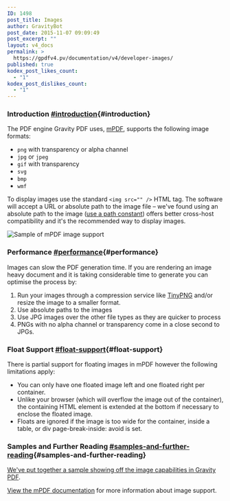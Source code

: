 ```yaml
---
ID: 1498
post_title: Images
author: GravityBot
post_date: 2015-11-07 09:09:49
post_excerpt: ""
layout: v4_docs
permalink: >
  https://gpdfv4.pv/documentation/v4/developer-images/
published: true
kodex_post_likes_count:
  - "1"
kodex_post_dislikes_count:
  - "1"
---
```

### Introduction [#introduction](#introduction){#introduction}

The PDF engine Gravity PDF uses, [mPDF](http://mpdf1.com/manual/index.php), supports the following image formats:

* `png` with transparency or alpha channel
* `jpg` or `jpeg`
* `gif` with transparency
* `svg`
* `bmp`
* `wmf`

To display images use the standard `<img src="" />` HTML tag. The software will accept a URL or absolute path to the image file – we've found using an absolute path to the image ([use a path constant](https://gpdfv4.pv/v4-docs/development-helper-parameters/#useful-paths-and-urls)) offers better cross-host compatibility and it's the recommended way to display images. 

![Sample of mPDF image support](https://gpdfv4.pv/app/uploads/2015/11/image-support.png)

### Performance [#performance](#performance){#performance}

Images can slow the PDF generation time. If you are rendering an image heavy document and it is taking considerable time to generate you can optimise the process by:

1. Run your images through a compression service like [TinyPNG](https://tinypng.com/) and/or resize the image to a smaller format.
1. Use absolute paths to the images
1. Use JPG images over the other file types as they are quicker to process
1. PNGs with no alpha channel or transparency come in a close second to JPGs. 

### Float Support [#float-support](#float-support){#float-support}

There is partial support for floating images in mPDF however the following limitations apply:

* You can only have one floated image left and one floated right per container.
* Unlike your browser (which will overflow the image out of the container), the containing HTML element is extended at the bottom if necessary to enclose the floated image.
* Floats are ignored if the image is too wide for the container, inside a table, or div page-break-inside: avoid is set.

### Samples and Further Reading [#samples-and-further-reading](#samples-and-further-reading){#samples-and-further-reading}

[We've put together a sample showing off the image capabilities in Gravity PDF](https://gist.github.com/blueliquiddesigns/74216f846bbaeefeb29e).

[View the mPDF documentation](http://mpdf1.com/manual/index.php?tid=245) for more information about image support.